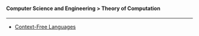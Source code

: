 #### Computer Science and Engineering > Theory of Computation

---

- [Context-Free Languages](/engineering/theory-of-computation/context-free-languages.html)